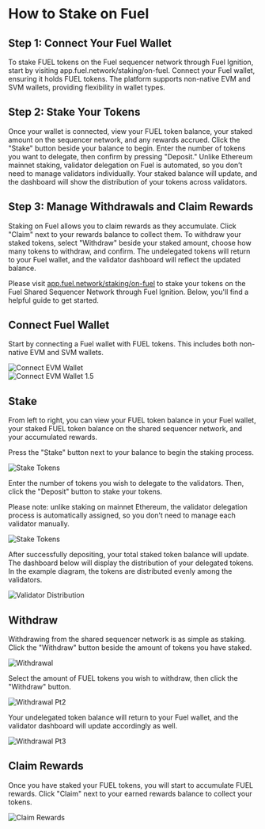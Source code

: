 # How to Stake on Fuel

## Step 1: Connect Your Fuel Wallet

To stake FUEL tokens on the Fuel sequencer network through Fuel Ignition, start by visiting app.fuel.network/staking/on-fuel. Connect your Fuel wallet, ensuring it holds FUEL tokens. The platform supports non-native EVM and SVM wallets, providing flexibility in wallet types.

## Step 2: Stake Your Tokens

Once your wallet is connected, view your FUEL token balance, your staked amount on the sequencer network, and any rewards accrued. Click the "Stake" button beside your balance to begin. Enter the number of tokens you want to delegate, then confirm by pressing "Deposit." Unlike Ethereum mainnet staking, validator delegation on Fuel is automated, so you don’t need to manage validators individually. Your staked balance will update, and the dashboard will show the distribution of your tokens across validators.

## Step 3: Manage Withdrawals and Claim Rewards

Staking on Fuel allows you to claim rewards as they accumulate. Click "Claim" next to your rewards balance to collect them. To withdraw your staked tokens, select "Withdraw" beside your staked amount, choose how many tokens to withdraw, and confirm. The undelegated tokens will return to your Fuel wallet, and the validator dashboard will reflect the updated balance.

Please visit [app.fuel.network/staking/on-fuel](https://app.fuel.network/staking/on-fuel) to stake your tokens on the Fuel Shared Sequencer Network through Fuel Ignition. Below, you'll find a helpful guide to get started.

## Connect Fuel Wallet

Start by connecting a Fuel wallet with FUEL tokens. This includes both non-native EVM and SVM wallets.

![Connect EVM Wallet](../../assets/how-to-stake-fuel-ignition/1-connect-wallet.png)  
![Connect EVM Wallet 1.5](../../assets/how-to-stake-fuel-ignition/1.5-connect-wallet.png)

## Stake

From left to right, you can view your FUEL token balance in your Fuel wallet, your staked FUEL token balance on the shared sequencer network, and your accumulated rewards.

Press the "Stake" button next to your balance to begin the staking process.

![Stake Tokens](../../assets/how-to-stake-fuel-ignition/2-stake-token.png)

Enter the number of tokens you wish to delegate to the validators. Then, click the "Deposit" button to stake your tokens.

Please note: unlike staking on mainnet Ethereum, the validator delegation process is automatically assigned, so you don’t need to manage each validator manually.

![Stake Tokens](../../assets/how-to-stake-fuel-ignition/3-stake-token-pt2.png)

After successfully depositing, your total staked token balance will update. The dashboard below will display the distribution of your delegated tokens. In the example diagram, the tokens are distributed evenly among the validators.

![Validator Distribution](../../assets/how-to-stake-fuel-ignition/4-validator-distribution.png)

## Withdraw

Withdrawing from the shared sequencer network is as simple as staking. Click the "Withdraw" button beside the amount of tokens you have staked.

![Withdrawal](../../assets/how-to-stake-fuel-ignition/5-withdrawal.png)

Select the amount of FUEL tokens you wish to withdraw, then click the "Withdraw" button.

![Withdrawal Pt2](../../assets/how-to-stake-fuel-ignition/6-withdrawal-pt2.png)

Your undelegated token balance will return to your Fuel wallet, and the validator dashboard will update accordingly as well.

![Withdrawal Pt3](../../assets/how-to-stake-fuel-ignition/6.5-withdrawal-pt3.png)

## Claim Rewards

Once you have staked your FUEL tokens, you will start to accumulate FUEL rewards. Click "Claim" next to your earned rewards balance to collect your tokens.

![Claim Rewards](../../assets/how-to-stake-fuel-ignition/7-claim-rewards.png)
